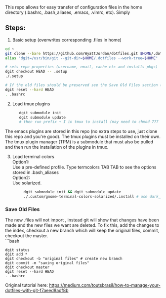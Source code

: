 This repo allows for easy transfer of configuration files in the home directory (.bashrc, .bash_aliases, .emacs, .vimrc, etc). Simply 

## Steps:

1. Basic setup (overwrites corresponding .files in home)
```bash
cd ~  
git clone --bare https://github.com/WyattJordan/dotfiles.git $HOME/.dotfiles  
alias "dgit=/usr/bin/git --git-dir=$HOME/.dotfiles --work-tree=$HOME"

# sets repo properties (username, email, cache etc and installs pkgs)  
dgit checkout HEAD -- .setup  
./.setup

# If the old files should be preserved see the Save Old Files section (don't reset everything)
dgit reset --hard HEAD  
. .bashrc
```
  
2. Load tmux plugins
    ```bash
       dgit submodule init  
       dgit submodule update  
       # then run prefix + I in tmux to install (may need to chmod 777 ~./tmux/*
    ```
The emacs plugins are stored in this repo (no extra steps to use, just clone this repo and you're good). The tmux plugins must be installed on their own. The tmux plugin manager (TPM) is a submodule that must also be pulled and then run the installation of the plugins in tmux.  

3. Load terminal colors  
       Option1:  
             Use a pre-defined profile. Type termcolors TAB TAB to see the options stored in .bash_aliases  
       Option2:  
             Use solarized.  
    ```bash  
	     dgit submodule init && dgit submodule update  
	     ./.custom/gnome-terminal-colors-solarized/.install # use dark_alternative  
    ```  
  



### Save Old Files
The new .files will not import , instead git will show that changes have been made and the new files we want are deleted. To fix this, add the changes to the index, checkout a new branch which will keep the original files, commit, checkout the master.  
    ```bash
    
	dgit status  
	dgit add *  
	dgit checkout -b "original files" # create new branch  
	dgit commit -m "saving original files"  
	dgit checkout master
	dgit reset --hard HEAD  
	. .bashrc

Original tutorial here: https://medium.com/toutsbrasil/how-to-manage-your-dotfiles-with-git-f7aeed8adf8b



